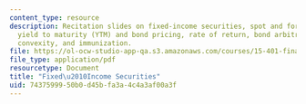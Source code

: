 ```yaml
---
content_type: resource
description: Recitation slides on fixed-income securities, spot and forward rates,
  yield to maturity (YTM) and bond pricing, rate of return, bond arbitrage, duration,
  convexity, and immunization.
file: https://ol-ocw-studio-app-qa.s3.amazonaws.com/courses/15-401-finance-theory-i-fall-2008/7437599950b0d45bfa3a4c4a3af00a3f_MIT15_401F08_rec02.pdf
file_type: application/pdf
resourcetype: Document
title: "Fixed\u2010Income Securities"
uid: 74375999-50b0-d45b-fa3a-4c4a3af00a3f
---
```

